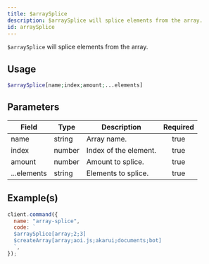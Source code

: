 ```yaml
---
title: $arraySplice
description: $arraySplice will splice elements from the array.
id: arraySplice
---
```


`$arraySplice` will splice elements from the array.

## Usage

```php
$arraySplice[name;index;amount;...elements]
```

## Parameters

| Field       | Type   | Description           | Required |
| ----------- | ------ | --------------------- | :------: |
| name        | string | Array name.           |   true   |
| index       | number | Index of the element. |   true   |
| amount      | number | Amount to splice.     |   true   |
| ...elements | string | Elements to splice.   |   true   |

## Example(s)

```javascript
client.command({
  name: "array-splice",
  code: `
  $arraySplice[array;2;3]
  $createArray[array;aoi.js;akarui;documents;bot]
  `,
});
```
